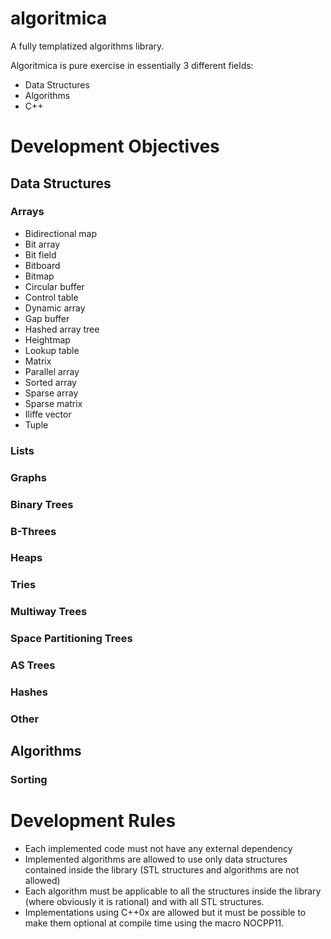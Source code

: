 algoritmica
===========

A fully templatized algorithms library.

Algoritmica is pure exercise in essentially 3 different fields:

* Data Structures
* Algorithms
* C++

# Development Objectives

## Data Structures

### Arrays

* Bidirectional map
* Bit array
* Bit field
* Bitboard
* Bitmap
* Circular buffer
* Control table
* Dynamic array
* Gap buffer
* Hashed array tree
* Heightmap
* Lookup table
* Matrix
* Parallel array
* Sorted array
* Sparse array
* Sparse matrix
* Iliffe vector
* Tuple

### Lists

### Graphs

### Binary Trees

### B-Threes

### Heaps

### Tries

### Multiway Trees

### Space Partitioning Trees

### AS Trees

### Hashes

### Other

## Algorithms

### Sorting

# Development Rules

* Each implemented code must not have any external dependency
* Implemented algorithms are allowed to use only data structures contained inside the library (STL structures and algorithms are not allowed)
* Each algorithm must be applicable to all the structures inside the library (where obviously it is rational) and with all STL structures.
* Implementations using C++0x are allowed but it must be possible to make them optional at compile time using the macro NOCPP11.
